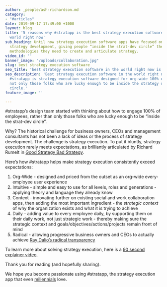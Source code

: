 ```yaml
---
author: _people/ash-richardson.md
category:
- "#articles"
date: 2019-09-17 17:49:00 +1000
layout: blog
title: '5 reasons why #stratapp is the best strategy execution software app in the
  world right now'
sub_heading: Until now strategy execution software apps have focused on ideation and
  strategy development, giving people “inside the strat-dev circle” the tools and
  methodologies they need to create and articulate strategy.
video_id: ''
banner_image: "/uploads/collaboration.jpg"
slug: best strategy execution software
seo_title: 'best strategy execution software in the world right now is #stratapp'
seo_description: 'Best strategy execution software in the world right now is #stratapp.
  #stratapp is strategy execution software designed for org-wide 100% of employees,
  not only those folks who are lucky enough to be inside the strategy development
  circle.'
feature_image: ''

---
```

\#stratapp’s design team started with thinking about how to engage 100% of employees, rather than only those folks who are lucky enough to be “inside the strat-dev circle”.

Why? The historical challenge for business owners, CEOs and management consultants has not been a lack of ideas or the process of strategy development. The challenge is strategy execution. To put it bluntly, strategy execution rarely meets expectations, as brilliantly articulated by Richard Rumelt in [Good Strategy Bad Strategy](https://stratapp.ai/good-strategy-bad-strategy-by-richard-rumelt/ "Good Strategy Bad Strategy").

Here’s how #stratapp helps make strategy execution consistently exceed expectations:

1. Org-Wide - designed and priced from the outset as an org-wide every-employee user experience
2. Intuitive - simple and easy to use for all levels, roles and generations - applying theory and language they already know
3. Context - innovating further on existing social and work collaboration apps, then adding the most important ingredient - the _strategic context_ of why the organization exists and what it is trying to achieve
4. Daily - adding value to every employee daily, by supporting them on their daily work, not just strategic work - thereby making sure the strategic context and goals/objectives/actions/projects remain front of mind
5. Radical - allowing progressive business owners and CEOs to actually achieve [Ray Dalio’s radical transparency](https://stratapp.ai/blog/radical-transparency/ "Radical Transparency from Ray Dalio")

To learn more about solving strategy execution, here is a [90 second explainer video](https://stratapp.ai/blog/stratapp-explainer-video/ "#stratapp explainer video").

Thank you for reading (and hopefully sharing).

We hope you become passionate using #stratapp, the strategy execution app that even [millennials](https://stratapp.ai/blog/millennials/ "Millennials vs Y Gen") love.